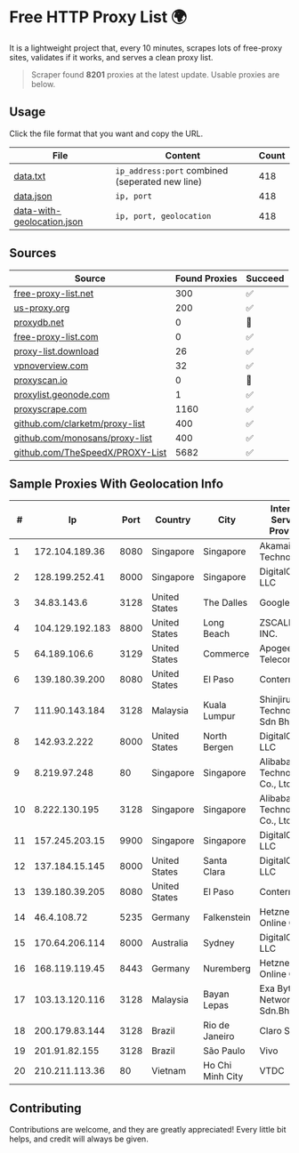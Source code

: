 
# Free HTTP Proxy List 🌍

It is a lightweight project that, every 10 minutes, scrapes lots of free-proxy sites, validates if it works, and serves a clean proxy list.


> Scraper found **8201** proxies at the latest update. Usable proxies are below.

## Usage

Click the file format that you want and copy the URL.


|File|Content|Count|
|----|-------|-----|
|[data.txt](https://raw.githubusercontent.com/themiralay/Proxy-List-World/master/data.txt)|`ip_address:port` combined (seperated new line)|418|
|[data.json](https://raw.githubusercontent.com/themiralay/Proxy-List-World/master/data.json)|`ip, port`|418|
|[data-with-geolocation.json](https://raw.githubusercontent.com/themiralay/Proxy-List-World/master/data-with-geolocation.json)|`ip, port, geolocation`|418|

## Sources

|Source|Found Proxies|Succeed|
|------|-------------|-------|
|[free-proxy-list.net](https://free-proxy-list.net)|300|✅|
|[us-proxy.org](https://www.us-proxy.org)|200|✅|
|[proxydb.net](http://proxydb.net)|0|🚫|
|[free-proxy-list.com](https://free-proxy-list.com/?page=&port=&type%5B%5D=http&type%5B%5D=https&up_time=0&search=Search)|0|✅|
|[proxy-list.download](https://www.proxy-list.download/HTTP)|26|✅|
|[vpnoverview.com](https://vpnoverview.com/privacy/anonymous-browsing/free-proxy-servers)|32|✅|
|[proxyscan.io](https://www.proxyscan.io)|0|🚫|
|[proxylist.geonode.com](https://proxylist.geonode.com/api/proxy-list?limit=300&page=1&sort_by=lastChecked&sort_type=desc&protocols=http,https)|1|✅|
|[proxyscrape.com](https://api.proxyscrape.com/v2/?request=displayproxies&protocol=http&timeout=10000&country=all&ssl=all&anonymity=all)|1160|✅|
|[github.com/clarketm/proxy-list](https://raw.githubusercontent.com/clarketm/proxy-list/master/proxy-list-raw.txt)|400|✅|
|[github.com/monosans/proxy-list](https://raw.githubusercontent.com/monosans/proxy-list/main/proxies/http.txt)|400|✅|
|[github.com/TheSpeedX/PROXY-List](https://raw.githubusercontent.com/TheSpeedX/PROXY-List/master/http.txt)|5682|✅|


## Sample Proxies With Geolocation Info

|#|Ip|Port|Country|City|Internet Service Provider|
|-|--|----|-------|----|-------------------------|
|1|172.104.189.36|8080|Singapore|Singapore|Akamai Technologies|
|2|128.199.252.41|8000|Singapore|Singapore|DigitalOcean, LLC|
|3|34.83.143.6|3128|United States|The Dalles|Google LLC|
|4|104.129.192.183|8800|United States|Long Beach|ZSCALER, INC.|
|5|64.189.106.6|3129|United States|Commerce|Apogee Telecom Inc.|
|6|139.180.39.200|8080|United States|El Paso|Conterra|
|7|111.90.143.184|3128|Malaysia|Kuala Lumpur|Shinjiru Technology Sdn Bhd|
|8|142.93.2.222|8000|United States|North Bergen|DigitalOcean, LLC|
|9|8.219.97.248|80|Singapore|Singapore|Alibaba (US) Technology Co., Ltd.|
|10|8.222.130.195|3128|Singapore|Singapore|Alibaba (US) Technology Co., Ltd.|
|11|157.245.203.15|9900|Singapore|Singapore|DigitalOcean, LLC|
|12|137.184.15.145|8000|United States|Santa Clara|DigitalOcean, LLC|
|13|139.180.39.205|8080|United States|El Paso|Conterra|
|14|46.4.108.72|5235|Germany|Falkenstein|Hetzner Online GmbH|
|15|170.64.206.114|8000|Australia|Sydney|DigitalOcean, LLC|
|16|168.119.119.45|8443|Germany|Nuremberg|Hetzner Online GmbH|
|17|103.13.120.116|3128|Malaysia|Bayan Lepas|Exa Bytes Network Sdn.Bhd.|
|18|200.179.83.144|3128|Brazil|Rio de Janeiro|Claro S.A.|
|19|201.91.82.155|3128|Brazil|São Paulo|Vivo|
|20|210.211.113.36|80|Vietnam|Ho Chi Minh City|VTDC|



## Contributing

Contributions are welcome, and they are greatly appreciated! Every
little bit helps, and credit will always be given.


